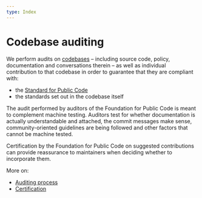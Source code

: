 ```yaml
---
type: Index
---
```


# Codebase auditing

We perform audits on [codebases](../../glossary/codebase-definition.md) – including source code, policy, documentation and conversations therein – as well as individual contribution to that codebase in order to guarantee that they are compliant with:

* the [Standard for Public Code](https://standard.publiccode.net/)
* the standards set out in the codebase itself

The audit performed by auditors of the Foundation for Public Code is meant to complement machine testing. Auditors test for whether documentation is actually understandable and attached, the commit messages make sense, community-oriented guidelines are being followed and other factors that cannot be machine tested.

Certification by the Foundation for Public Code on suggested contributions can provide reassurance to maintainers when deciding whether to incorporate them.

More on:

* [Auditing process](auditing-process.md)
* [Certification](certification.md)
